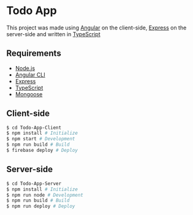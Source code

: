 # Todo App

This project was made using [Angular](https://github.com/angular/angular) on the client-side, [Express](https://github.com/expressjs/express) on the server-side and written in [TypeScript](https://github.com/microsoft/TypeScript)

## Requirements

- [Node.js](https://github.com/nodejs/node)
- [Angular CLI](https://github.com/angular/angular-cli)
- [Express](https://github.com/expressjs/express)
- [TypeScript](https://github.com/microsoft/TypeScript)
- [Mongoose](https://github.com/Automattic/mongoose)

## Client-side

```bash
$ cd Todo-App-Client
$ npm install # Initialize
$ npm start # Development
$ npm run build # Build
$ firebase deploy # Deploy
```

## Server-side

```bash
$ cd Todo-App-Server
$ npm install # Initialize
$ npm run node # Development
$ npm run build # Build
$ npm run deploy # Deploy
```
